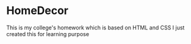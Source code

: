 # HomeDecor
This is my college's homework which is based on HTML and CSS
I just created this for learning purpose
